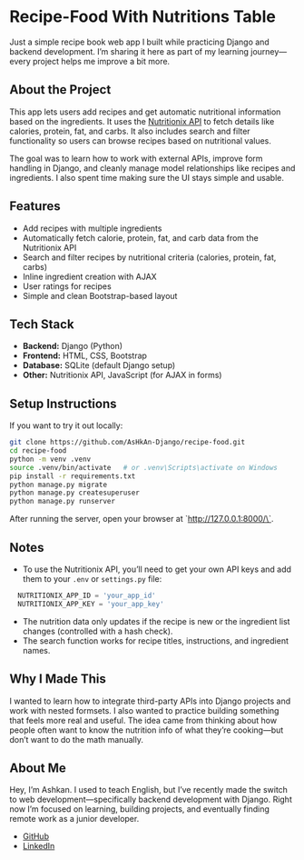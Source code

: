 # Recipe-Food With Nutritions Table

Just a simple recipe book web app I built while practicing Django and backend development. I’m sharing it here as part of my learning journey—every project helps me improve a bit more.

## About the Project

This app lets users add recipes and get automatic nutritional information based on the ingredients. It uses the [Nutritionix API](https://developer.nutritionix.com/) to fetch details like calories, protein, fat, and carbs. It also includes search and filter functionality so users can browse recipes based on nutritional values.

The goal was to learn how to work with external APIs, improve form handling in Django, and cleanly manage model relationships like recipes and ingredients. I also spent time making sure the UI stays simple and usable.

## Features

- Add recipes with multiple ingredients
- Automatically fetch calorie, protein, fat, and carb data from the Nutritionix API
- Search and filter recipes by nutritional criteria (calories, protein, fat, carbs)
- Inline ingredient creation with AJAX
- User ratings for recipes
- Simple and clean Bootstrap-based layout

## Tech Stack

- **Backend:** Django (Python)
- **Frontend:** HTML, CSS, Bootstrap
- **Database:** SQLite (default Django setup)
- **Other:** Nutritionix API, JavaScript (for AJAX in forms)

## Setup Instructions

If you want to try it out locally:

```bash
git clone https://github.com/AsHkAn-Django/recipe-food.git
cd recipe-food
python -m venv .venv
source .venv/bin/activate   # or .venv\Scripts\activate on Windows
pip install -r requirements.txt
python manage.py migrate
python manage.py createsuperuser
python manage.py runserver
```

After running the server, open your browser at \`http://127.0.0.1:8000/\`.

## Notes

- To use the Nutritionix API, you’ll need to get your own API keys and add them to your `.env` or `settings.py` file:
```python
  NUTRITIONIX_APP_ID = 'your_app_id'
  NUTRITIONIX_APP_KEY = 'your_app_key'
```
- The nutrition data only updates if the recipe is new or the ingredient list changes (controlled with a hash check).
- The search function works for recipe titles, instructions, and ingredient names.

## Why I Made This

I wanted to learn how to integrate third-party APIs into Django projects and work with nested formsets. I also wanted to practice building something that feels more real and useful. The idea came from thinking about how people often want to know the nutrition info of what they’re cooking—but don’t want to do the math manually.

## About Me

Hey, I’m Ashkan. I used to teach English, but I’ve recently made the switch to web development—specifically backend development with Django. Right now I’m focused on learning, building projects, and eventually finding remote work as a junior developer.

- [GitHub](https://github.com/AsHkAn-Django)
- [LinkedIn](https://www.linkedin.com/in/ashkan-ahrari-146080150)


